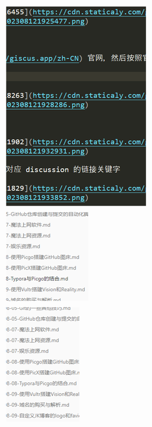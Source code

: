 ![image-20230813000932062](./assets/image-20230813000932062.png)





![image-20230813004203877](https://github.com/Meiting-Wang/pictures/raw/main/picgo/202308130042900.png)





![image-20230813004433755](https://github.com/Meiting-Wang/pictures/raw/main/picgo/202308130044778.png)







